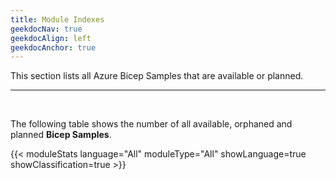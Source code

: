 ```yaml
---
title: Module Indexes
geekdocNav: true
geekdocAlign: left
geekdocAnchor: true
---
```


This section lists all Azure Bicep Samples that are available or planned.


---

<br>

The following table shows the number of all available, orphaned and planned **Bicep Samples**.

{{< moduleStats language="All" moduleType="All" showLanguage=true showClassification=true >}}